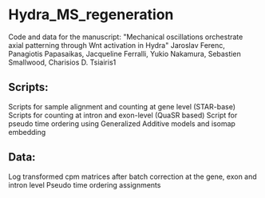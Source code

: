 # Hydra_MS_regeneration

Code and data for the manuscript:
"Mechanical oscillations orchestrate axial patterning through Wnt activation in Hydra"
Jaroslav Ferenc, Panagiotis Papasaikas, Jacqueline Ferralli, Yukio Nakamura, Sebastien Smallwood, Charisios D. Tsiairis1

## Scripts:

Scripts for sample alignment and counting at gene level (STAR-base)
Scripts for counting at intron and exon-level (QuaSR based) 
Script for pseudo time ordering using Generalized Additive models and isomap embedding



## Data:

Log transformed cpm matrices after batch correction at the gene, exon and intron level 
Pseudo time ordering assignments
